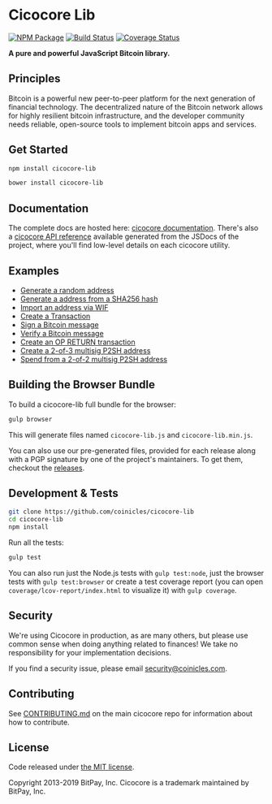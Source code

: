 # Cicocore Lib

[![NPM Package](https://img.shields.io/npm/v/cicocore-lib.svg?style=flat-square)](https://www.npmjs.org/package/cicocore-lib)
[![Build Status](https://img.shields.io/travis/coinicles/cicocore-lib.svg?branch=master&style=flat-square)](https://travis-ci.org/coinicles/cicocore-lib)
[![Coverage Status](https://img.shields.io/coveralls/coinicles/cicocore-lib.svg?style=flat-square)](https://coveralls.io/r/coinicles/cicocore-lib)

**A pure and powerful JavaScript Bitcoin library.**

## Principles

Bitcoin is a powerful new peer-to-peer platform for the next generation of financial technology. The decentralized nature of the Bitcoin network allows for highly resilient bitcoin infrastructure, and the developer community needs reliable, open-source tools to implement bitcoin apps and services.

## Get Started

```sh
npm install cicocore-lib
```

```sh
bower install cicocore-lib
```

## Documentation

The complete docs are hosted here: [cicocore documentation](https://github.com/coinicles/cicocore). There's also a [cicocore API reference](https://github.com/coinicles/cicocore/blob/master/packages/cicocore-node/docs/api-documentation.md) available generated from the JSDocs of the project, where you'll find low-level details on each cicocore utility.

## Examples

- [Generate a random address](docs/examples.md#generate-a-random-address)
- [Generate a address from a SHA256 hash](docs/examples.md#generate-a-address-from-a-sha256-hash)
- [Import an address via WIF](docs/examples.md#import-an-address-via-wif)
- [Create a Transaction](docs/examples.md#create-a-transaction)
- [Sign a Bitcoin message](docs/examples.md#sign-a-bitcoin-message)
- [Verify a Bitcoin message](docs/examples.md#verify-a-bitcoin-message)
- [Create an OP RETURN transaction](docs/examples.md#create-an-op-return-transaction)
- [Create a 2-of-3 multisig P2SH address](docs/examples.md#create-a-2-of-3-multisig-p2sh-address)
- [Spend from a 2-of-2 multisig P2SH address](docs/examples.md#spend-from-a-2-of-2-multisig-p2sh-address)

## Building the Browser Bundle

To build a cicocore-lib full bundle for the browser:

```sh
gulp browser
```

This will generate files named `cicocore-lib.js` and `cicocore-lib.min.js`.

You can also use our pre-generated files, provided for each release along with a PGP signature by one of the project's maintainers. To get them, checkout the [releases](https://github.com/coinicles/cicocore/blob/master/packages/cicocore-lib/CHANGELOG.md).

## Development & Tests

```sh
git clone https://github.com/coinicles/cicocore-lib
cd cicocore-lib
npm install
```

Run all the tests:

```sh
gulp test
```

You can also run just the Node.js tests with `gulp test:node`, just the browser tests with `gulp test:browser` or create a test coverage report (you can open `coverage/lcov-report/index.html` to visualize it) with `gulp coverage`.

## Security

We're using Cicocore in production, as are many others, but please use common sense when doing anything related to finances! We take no responsibility for your implementation decisions.

If you find a security issue, please email security@coinicles.com.

## Contributing

See [CONTRIBUTING.md](https://github.com/coinicles/cicocore/blob/master/Contributing.md) on the main cicocore repo for information about how to contribute.

## License

Code released under [the MIT license](https://github.com/coinicles/cicocore/blob/master/LICENSE).

Copyright 2013-2019 BitPay, Inc. Cicocore is a trademark maintained by BitPay, Inc.
